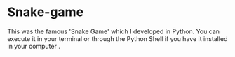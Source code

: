 # Snake-game
This was the famous 'Snake Game' which I developed in Python. 
You can execute it in your terminal or through the Python Shell if you have it installed in your computer . 
